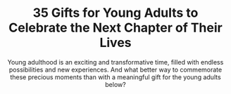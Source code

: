 ---
layout: post
title: 35 Gifts for Young Adults to Celebrate the Next Chapter of Their Lives
subtitle: Young adulthood is an exciting and transformative time, filled with endless possibilities and new experiences. And what better way to commemorate these precious moments than with a meaningful gift for the young adults below?
header-img: "img/post/2023/09/copied/Gifts-For-Young-Adults.jpg"
header-style: text
permalink: "/gifts-young-adults/"
catalog: true
tags:
  - Recipients 
  - Men
---    